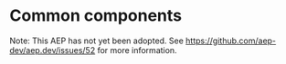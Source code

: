 # Common components

Note: This AEP has not yet been adopted.  See https://github.com/aep-dev/aep.dev/issues/52 for more information.
